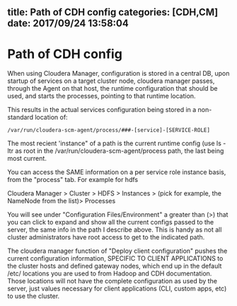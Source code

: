 title: Path of CDH config
categories: [CDH,CM]
date: 2017/09/24 13:58:04
---
# Path of CDH config


When using Cloudera Manager, configuration is stored in a central DB, upon startup of services on a target cluster node, cloudera manager passes, through the Agent on that host, the runtime configuration that should be used, and starts the processes, pointing to that runtime location.

This results in the actual services configuration being stored in a non-standard location of:
 
`/var/run/cloudera-scm-agent/process/###-[service]-[SERVICE-ROLE]`

The most recient 'instance" of a path is the current runtime config (use ls -ltr as root in the /var/run/cloudera-scm-agent/process path, the last being most current.

You can access the SAME information on a per service role instance basis, from the "process" tab.   For example for hdfs
 
Cloudera Manager > Cluster > HDFS > Instances > (pick for example, the NameNode from the list)> Processes 
 
You will see under "Configuration Files/Environment" a greater than (>) that you can click to expand and show all the current configs passed to the server, the same info in the path I describe above.  This is handy as not all cluster administrators have root access to get to the indicated path.
 
The cloudera manager function of "Deploy client configuration" pushes the current configuration information, SPECIFIC TO CLIENT APPLICATIONS to the cluster hosts and defined gateway nodes, which end up in the default /etc/ locations you are used to from Hadoop and CDH documentation.  Those locations will not have the complete configuration as used by the server, just values necessary for client applications (CLI, custom apps, etc) to use the cluster.
